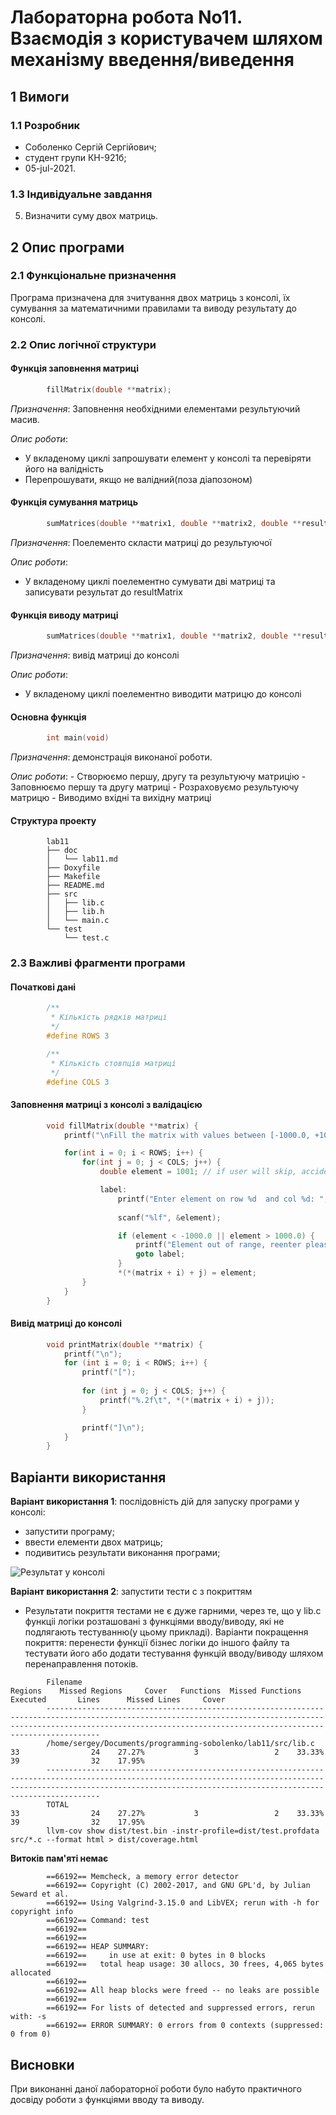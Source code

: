 # Лабораторна робота No11. Взаємодія з користувачем шляхом механізму введення/виведення

## 1 Вимоги

### 1.1 Розробник

* Соболенко Cергій Сергійович;
* студент групи КН-921б;
* 05-jul-2021.

### 1.3 Індивідуальне завдання

5. Визначити суму двох матриць.

## 2 Опис програми

### 2.1 Функціональне призначення

Програма призначена для зчитування двох матриць з консолі, їх сумування за математичними правилами та виводу результату до консолі.

### 2.2 Опис логічної структури

#### Функція заповнення матриці

```c
		fillMatrix(double **matrix);
```

*Призначення*: Заповнення необхідними елементами результуючий масив.

*Опис роботи*: 
  - У вкладеному циклі запрошувати елемент у консолі та перевіряти його на валідність
  - Перепрошувати, якщо не валідний(поза діапозоном)

#### Функція сумування матриць

```c
		sumMatrices(double **matrix1, double **matrix2, double **resultMatrix);
```

*Призначення*: Поелементо скласти матриці до результуючої

*Опис роботи*:
  - У вкладеному циклі поелементно сумувати дві матриці та записувати результат до resultMatrix

#### Функція виводу матриці

```c
		sumMatrices(double **matrix1, double **matrix2, double **resultMatrix);
```

*Призначення*: вивід матриці до консолі

*Опис роботи*:
  - У вкладеному циклі поелементно виводити матрицю до консолі 

#### Основна функція

```c
		int main(void)
```

*Призначення*: демонстрація виконаної роботи.

 *Опис роботи*: 
    - Створюємо першу, другу та результуючу матрицію
    - Заповнюємо першу та другу матриці
    - Розраховуємо результуючу матрицю
    - Виводимо вхідні та вихідну матриці

#### Структура проекту

```
        lab11
        ├── doc
        │   └── lab11.md
        ├── Doxyfile
        ├── Makefile
        ├── README.md
        ├── src
        │   ├── lib.c
        │   ├── lib.h
        │   └── main.c
        └── test
            └── test.c
```

### 2.3 Важливі фрагменти програми

#### Початкові дані

```c
        /**
         * Кількість рядків матриці
         */
        #define ROWS 3

        /**
         * Кількість стовпців матриці 
         */
        #define COLS 3
```

#### Заповнення матриці з консолі з валідацією

```c
        void fillMatrix(double **matrix) {
            printf("\nFill the matrix with values between [-1000.0, +1000.0]: \n\n");

            for(int i = 0; i < ROWS; i++) {
                for(int j = 0; j < COLS; j++) {
                    double element = 1001; // if user will skip, accidentally

                    label:
                        printf("Enter element on row %d  and col %d: ", i, j);
                                        
                        scanf("%lf", &element);

                        if (element < -1000.0 || element > 1000.0) {
                            printf("Element out of range, reenter please!\n");
                            goto label;
                        }
                        *(*(matrix + i) + j) = element;
                }
            }
        }
```

#### Вивід матриці до консолі

```c
        void printMatrix(double **matrix) {
            printf("\n"); 
            for (int i = 0; i < ROWS; i++) {
                printf("[");
                
                for (int j = 0; j < COLS; j++) {
                    printf("%.2f\t", *(*(matrix + i) + j));
                }

                printf("]\n");
            }
        }
```

## Варіанти використання

**Варіант використання 1**: послідовність дій для запуску програми у консолі:

- запустити програму;
- ввести елементи двох матриць;
- подивитись результати виконання програми;

![Результат у консолі](assets/console_result.png)

**Варіант використання 2**: запустити тести с з покриттям

- Результати покриття тестами не є дуже гарними, через те, що у lib.c
функціі логіки розташовані з функціями вводу/виводу, які не подлягають
тестуванню(у цьому прикладі). Варіанти покращення покриття: перенести функції бізнес логіки до іншого файлу та тестувати його або додати тестування функцій вводу/виводу шляхом перенаправлення потоків.
```
        Filename                                                         Regions    Missed Regions     Cover   Functions  Missed Functions  Executed       Lines      Missed Lines     Cover
        ------------------------------------------------------------------------------------------------------------------------------------------------------------------------------------------------------------------------------
        /home/sergey/Documents/programming-sobolenko/lab11/src/lib.c          33                24    27.27%           3                 2    33.33%          39                32    17.95%
        ------------------------------------------------------------------------------------------------------------------------------------------------------------------------------------------------------------------------------
        TOTAL                                                                 33                24    27.27%           3                 2    33.33%          39                32    17.95%
        llvm-cov show dist/test.bin -instr-profile=dist/test.profdata src/*.c --format html > dist/coverage.html
```

**Витоків пам'яті немає**
```
        ==66192== Memcheck, a memory error detector
        ==66192== Copyright (C) 2002-2017, and GNU GPL'd, by Julian Seward et al.
        ==66192== Using Valgrind-3.15.0 and LibVEX; rerun with -h for copyright info
        ==66192== Command: test
        ==66192== 
        ==66192== 
        ==66192== HEAP SUMMARY:
        ==66192==     in use at exit: 0 bytes in 0 blocks
        ==66192==   total heap usage: 30 allocs, 30 frees, 4,065 bytes allocated
        ==66192== 
        ==66192== All heap blocks were freed -- no leaks are possible
        ==66192== 
        ==66192== For lists of detected and suppressed errors, rerun with: -s
        ==66192== ERROR SUMMARY: 0 errors from 0 contexts (suppressed: 0 from 0)
```

## Висновки

При виконанні даної лабораторної роботи було набуто практичного досвіду роботи з функціями вводу та виводу.